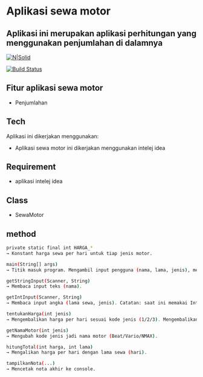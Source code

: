 # Aplikasi sewa motor
##  Aplikasi ini merupakan aplikasi perhitungan yang menggunakan penjumlahan di dalamnya 

[![N|Solid](https://cldup.com/dTxpPi9lDf.thumb.png)](https://nodesource.com/products/nsolid)

[![Build Status](https://travis-ci.org/joemccann/dillinger.svg?branch=master)](https://travis-ci.org/joemccann/dillinger)




## Fitur aplikasi sewa motor

- Penjumlahan


## Tech

Aplikasi ini dikerjakan menggunakan:

- Aplikasi sewa motor ini dikerjakan menggunakan intelej idea 

## Requirement
- aplikasi intelej idea 

## Class 
- SewaMotor
## method



```sh
private static final int HARGA_*
→ Konstant harga sewa per hari untuk tiap jenis motor.

main(String[] args)
→ Titik masuk program. Mengambil input pengguna (nama, lama, jenis), menentukan harga, menghitung total, lalu menampilkan nota.

getStringInput(Scanner, String)
→ Membaca input teks (nama).

getIntInput(Scanner, String)
→ Membaca input angka (lama sewa, jenis). Catatan: saat ini memakai Integer.parseInt(input.nextLine()) — jika pengguna memasukkan teks yang bukan angka, program akan crash (NumberFormatException).

tentukanHarga(int jenis)
→ Mengembalikan harga per hari sesuai kode jenis (1/2/3). Mengembalikan 0 untuk jenis tidak valid.

getNamaMotor(int jenis)
→ Mengubah kode jenis jadi nama motor (Beat/Vario/NMAX).

hitungTotal(int harga, int lama)
→ Mengalikan harga per hari dengan lama sewa (hari).

tampilkanNota(...)
→ Mencetak nota akhir ke console.


 


